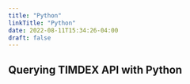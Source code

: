 ```yaml
---
title: "Python"
linkTitle: "Python"
date: 2022-08-11T15:34:26-04:00
draft: false
---
```


## Querying TIMDEX API with Python
